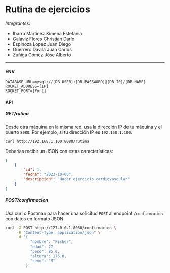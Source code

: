 # Rutina de ejercicios
*Integrantes*:
- Ibarra Martínez Ximena Estefania
- Galaviz Flores Christian Darío
- Espinoza Lopez Juan Diego
- Guerrero Dávila Juan Carlos
- Zúñiga Gómez Jóse Alberto

---

#### ENV
```
DATABASE_URL=mysql://[DB_USER]:[DB_PASSWORD]@[DB_IP]/[DB_NAME]
ROCKET_ADDRESS=[IP]
ROCKET_PORT=[Port]
```

#### API

##### GET/rutina
Desde otra máquina en la misma red, usa la dirección IP de tu máquina y el puerto `8080`. 
Por ejemplo, si tu dirección IP es `192.168.1.100`.

```bash
curl http://192.168.1.100:8080/rutina
```

Deberías recibir un JSON con estas características:
```json
[
    {
        "id": 1,
        "fecha": "2023-10-05",
        "descripcion": "Hacer ejercicio cardiovascular"
    }
]
```

##### POST/confirmacion
Usa curl o Postman para hacer una solicitud `POST` al endpoint `/confirmacion` con datos en formato JSON.

```bash
curl -X POST http://127.0.0.1:8080/confirmacion \
     -H "Content-Type: application/json" \
     -d '{
           "nombre": "Fisher",
           "edad": 27,
           "peso": 85.0,
           "altura": 176.0,
           "sexo": "M"
         }'
```
